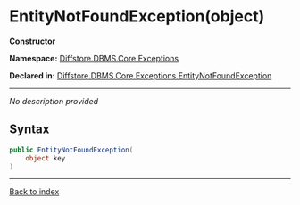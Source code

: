 # EntityNotFoundException(object)

**Constructor**

**Namespace:** [Diffstore.DBMS.Core.Exceptions](Diffstore.DBMS.Core.Exceptions.md)

**Declared in:** [Diffstore.DBMS.Core.Exceptions.EntityNotFoundException](Diffstore.DBMS.Core.Exceptions.EntityNotFoundException.md)

------


*No description provided*

## Syntax

```csharp
public EntityNotFoundException(
	object key
)
```

------

[Back to index](index.md)